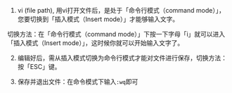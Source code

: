 
1. vi (file path), 用vi打开文件后，是处于「命令行模式（command mode）」，您要切换到「插入模式（Insert mode）」才能够输入文字。

切换方法：在「命令行模式（command mode）」下按一下字母「i」就可以进入「插入模式（Insert mode）」，这时候你就可以开始输入文字了。

2. 编辑好后，需从插入模式切换为命令行模式才能对文件进行保存，切换方法：按「ESC」键。

3. 保存并退出文件：在命令模式下输入`:wq`即可